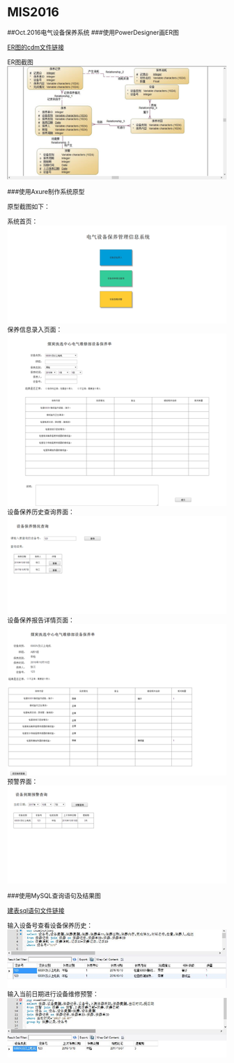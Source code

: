 # MIS2016
##Oct.2016电气设备保养系统
###使用PowerDesigner画ER图

[ER图的cdm文件链接](/oct-CDM/电气设备保养CDM.cdm)

ER图截图
![Alt text](/oct-CDM/CDM截图.jpg)

###使用Axure制作系统原型

原型截图如下：

系统首页：
![Alt text](/oct-prototype/界面截图/Home.png)
保养信息录入页面：
![Alt text](/oct-prototype/界面截图/input.png)
设备保养历史查询界面：
![Alt text](/oct-prototype/界面截图/history.png)
设备保养报告详情页面：
![Alt text](/oct-prototype/界面截图/report.png)
预警界面：
![Alt text](/oct-prototype/界面截图/warning.png)

###使用MySQL查询语句及结果图

[建表sql语句文件链接](/oct-database/电气设备保养.sql)

输入设备号查看设备保养历史：
![Alt text](/oct-database/设备号查询结果.jpg)
输入当前日期进行设备维修预警：
![Alt text](/oct-database/预警查询结果.jpg)
